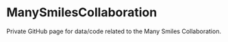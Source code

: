# ManySmilesCollaboration
Private GitHub page for data/code related to the Many Smiles Collaboration.
